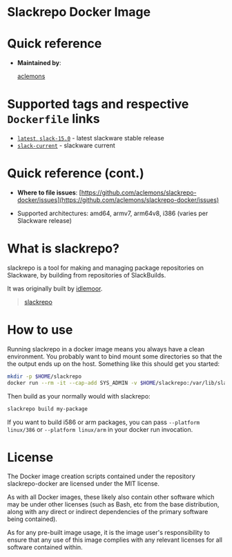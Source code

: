# Slackrepo Docker Image

# Quick reference

- **Maintained by**:

  [aclemons](https://github.com/aclemons)

# Supported tags and respective `Dockerfile` links

- [`latest`, `slack-15.0`](https://github.com/aclemons/slackrepo-docker/blob/master/Dockerfile) - latest slackware stable release
- [`slack-current`](https://github.com/aclemons/slackrepo-docker/blob/master/Dockerfile) - slackware current

# Quick reference (cont.)

- **Where to file issues**:
  [https://github.com/aclemons/slackrepo-docker/issues](https://github.com/aclemons/slackrepo-docker/issues)

- Supported architectures:
  amd64, armv7, arm64v8, i386 (varies per Slackware release)

# What is slackrepo?

slackrepo is a tool for making and managing package repositories on Slackware, by building from repositories of SlackBuilds.

It was originally built by [idlemoor](https://github.com/idlemoor/slackrepo).

> [slackrepo](https://github.com/aclemons/slackrepo)

# How to use

Running slackrepo in a docker image means you always have a clean environment. You probably want to bind mount some directories so that the the output ends up on the host. Something like this should get you started:

```sh
mkdir -p $HOME/slackrepo
docker run --rm -it --cap-add SYS_ADMIN -v $HOME/slackrepo:/var/lib/slackrepo/SBo aclemons/slackrepo /bin/bash -ls
```

Then build as your normally would with slackrepo:

```sh
slackrepo build my-package
```

If you want to build i586 or arm packages, you can pass `--platform linux/386` or `--platform linux/arm` in your docker run invocation.

# License

The Docker image creation scripts contained under the repository slackrepo-docker are licensed under the MIT license.

As with all Docker images, these likely also contain other software which may be under other licenses (such as Bash, etc from the base distribution, along with any direct or indirect dependencies of the primary software being contained).

As for any pre-built image usage, it is the image user's responsibility to ensure that any use of this image complies with any relevant licenses for all software contained within.
